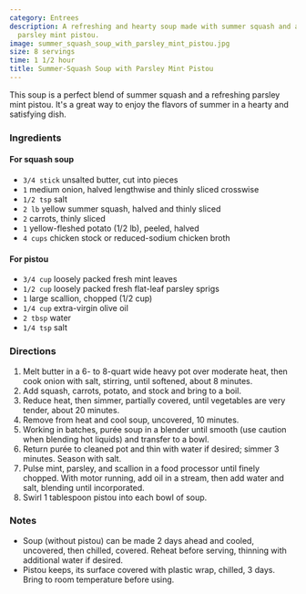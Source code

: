 ```yaml
---
category: Entrees
description: A refreshing and hearty soup made with summer squash and a flavorful
  parsley mint pistou.
image: summer_squash_soup_with_parsley_mint_pistou.jpg
size: 8 servings
time: 1 1/2 hour
title: Summer-Squash Soup with Parsley Mint Pistou
---
```


This soup is a perfect blend of summer squash and a refreshing parsley mint pistou. It's a great way to enjoy the flavors of summer in a hearty and satisfying dish.

### Ingredients

#### For squash soup
* `3/4 stick` unsalted butter, cut into pieces
* `1` medium onion, halved lengthwise and thinly sliced crosswise
* `1/2 tsp` salt
* `2 lb` yellow summer squash, halved and thinly sliced
* `2` carrots, thinly sliced
* `1` yellow-fleshed potato (1/2 lb), peeled, halved
* `4 cups` chicken stock or reduced-sodium chicken broth

#### For pistou
* `3/4 cup` loosely packed fresh mint leaves
* `1/2 cup` loosely packed fresh flat-leaf parsley sprigs
* `1` large scallion, chopped (1/2 cup)
* `1/4 cup` extra-virgin olive oil
* `2 tbsp` water
* `1/4 tsp` salt

### Directions

1. Melt butter in a 6- to 8-quart wide heavy pot over moderate heat, then cook onion with salt, stirring, until softened, about 8 minutes. 
2. Add squash, carrots, potato, and stock and bring to a boil. 
3. Reduce heat, then simmer, partially covered, until vegetables are very tender, about 20 minutes. 
4. Remove from heat and cool soup, uncovered, 10 minutes.
5. Working in batches, purée soup in a blender until smooth (use caution when blending hot liquids) and transfer to a bowl. 
6. Return purée to cleaned pot and thin with water if desired; simmer 3 minutes. Season with salt.
7. Pulse mint, parsley, and scallion in a food processor until finely chopped. With motor running, add oil in a stream, then add water and salt, blending until incorporated.
8. Swirl 1 tablespoon pistou into each bowl of soup.

### Notes

* Soup (without pistou) can be made 2 days ahead and cooled, uncovered, then chilled, covered. Reheat before serving, thinning with additional water if desired.
* Pistou keeps, its surface covered with plastic wrap, chilled, 3 days. Bring to room temperature before using.